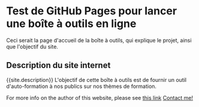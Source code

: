 # Test de GitHub Pages pour lancer une boîte à outils en ligne  
Ceci serait la page d'accueil de la boîte à outils, qui explique le projet, ainsi que l'objectif du site.  
## Description du site internet
{{site.description}}
L'objectif de cette boîte à outils est de fournir un outil d'auto-formation à nos publics sur nos thèmes de formation.  

For more info on the author of this website, please see [this link](about.md)
[Contact me!](mailto:{{site.email}})
